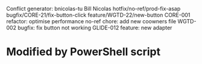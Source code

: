 Conflict generator:
bnicolas-tu Bill Nicolas  hotfix/no-ref/prod-fix-asap bugfix/CORE-21/fix-button-click feature/WGTD-22/new-button  CORE-001 refactor: optimise performance no-ref chore: add new coowners file WGTD-002 bugfix: fix button not working GLIDE-012 feature: new adapter
# Modified by PowerShell script
